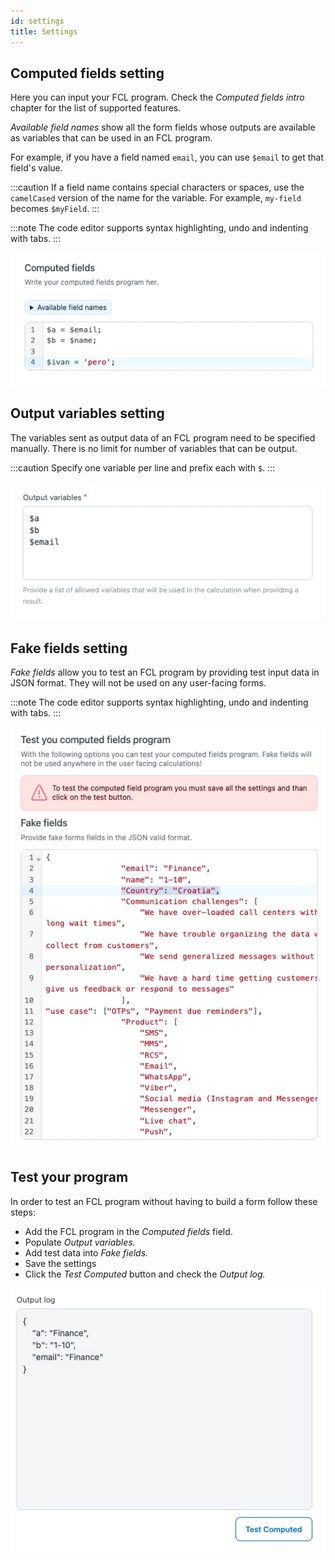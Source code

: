 ```yaml
---
id: settings
title: Settings
---
```


## Computed fields setting

Here you can input your FCL program. Check the _Computed fields intro_ chapter for the list of supported features.

_Available field names_ show all the form fields whose outputs are available as variables that can be used in an FCL program.

For example, if you have a field named `email`, you can use `$email` to get that field's value.

:::caution
If a field name contains special characters or spaces, use the `camelCased` version of the name for the variable. For example, `my-field` becomes `$myField`.
:::

:::note
The code editor supports syntax highlighting, undo and indenting with tabs.
:::

![Computed Fields settings 1 screen](/img/forms/addon-computed-fields-settings1.webp)

## Output variables setting

The variables sent as output data of an FCL program need to be specified manually. There is no limit for number of variables that can be output.

:::caution
Specify one variable per line and prefix each with `$`.
:::

![Computed Fields settings 2 screen](/img/forms/addon-computed-fields-settings2.webp)

## Fake fields setting

_Fake fields_ allow you to test an FCL program by providing test input data in JSON format. They will not be used on any user-facing forms.

:::note
The code editor supports syntax highlighting, undo and indenting with tabs.
:::

![Computed Fields settings 3 screen](/img/forms/addon-computed-fields-settings3.webp)

## Test your program

In order to test an FCL program without having to build a form follow these steps:

* Add the FCL program in the _Computed fields_ field.
* Populate _Output variables._
* Add test data into _Fake fields._
* Save the settings
* Click the _Test Computed_ button and check the _Output log._


![Computed Fields settings 4 screen](/img/forms/addon-computed-fields-settings4.webp)

